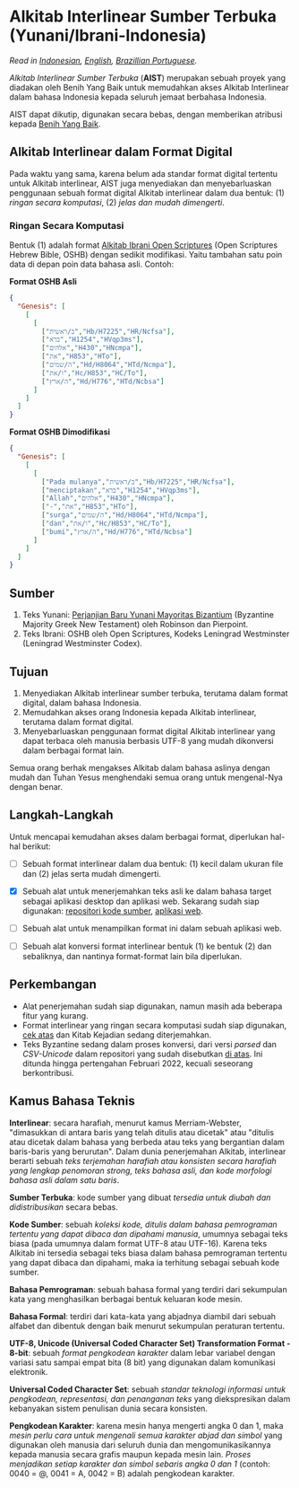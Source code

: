 # **Alkitab Interlinear Sumber Terbuka (Yunani/Ibrani-Indonesia)**
*Read in [Indonesian](https://github.com/benihyangbaik/asti#readme), [English](https://github.com/benihyangbaik/asti/blob/main/README.en.md), [Brazillian Portuguese](https://github.com/benihyangbaik/asti/blob/main/README.ptbr.md).*

*Alkitab Interlinear Sumber Terbuka* (**AIST**) merupakan sebuah proyek yang
diadakan oleh Benih Yang Baik untuk memudahkan akses Alkitab Interlinear dalam
bahasa Indonesia kepada seluruh jemaat berbahasa Indonesia.

AIST dapat dikutip, digunakan secara bebas, dengan memberikan atribusi kepada
[Benih Yang Baik](https://benihyangbaik.com).


## **Alkitab Interlinear dalam Format Digital**
Pada waktu yang sama, karena belum ada standar format digital tertentu untuk
Alkitab interlinear, AIST juga menyediakan dan menyebarluaskan penggunaan
sebuah format digital Alkitab interlinear dalam dua bentuk: (1) *ringan secara
komputasi*, (2) *jelas dan mudah dimengerti*.


### **Ringan Secara Komputasi**
Bentuk (1) adalah format [Alkitab Ibrani Open
Scriptures](https://github.com/openscriptures/morphhb) (Open Scriptures Hebrew
Bible, OSHB) dengan sedikit modifikasi. Yaitu tambahan satu poin data di depan
poin data bahasa asli. Contoh:

**Format OSHB Asli**
```json
{
  "Genesis": [
    [
      [
        ["ב/ראשית","Hb/H7225","HR/Ncfsa"],
        ["ברא","H1254","HVqp3ms"],
        ["אלהים","H430","HNcmpa"],
        ["את","H853","HTo"],
        ["ה/שמים","Hd/H8064","HTd/Ncmpa"],
        ["ו/את","Hc/H853","HC/To"],
        ["ה/ארץ","Hd/H776","HTd/Ncbsa"]
      ]
    ]
  ]
}
```

**Format OSHB Dimodifikasi**
```json
{
  "Genesis": [
    [
      [
        ["Pada mulanya","ב/ראשית","Hb/H7225","HR/Ncfsa"],
        ["menciptakan","ברא","H1254","HVqp3ms"],
        ["Allah","אלהים","H430","HNcmpa"],
        ["-","את","H853","HTo"],
        ["surga","ה/שמים","Hd/H8064","HTd/Ncmpa"],
        ["dan","ו/את","Hc/H853","HC/To"],
        ["bumi","ה/ארץ","Hd/H776","HTd/Ncbsa"]
      ]
    ]
  ]
}
```


## **Sumber**
1. Teks Yunani: [Perjanjian Baru Yunani Mayoritas
   Bizantium](https://github/byztxt/byzantine-majority-text) (Byzantine
   Majority Greek New Testament) oleh Robinson dan Pierpoint.
2. Teks Ibrani: OSHB oleh Open Scriptures, Kodeks Leningrad Westminster
   (Leningrad Westminster Codex).


## **Tujuan**
1. Menyediakan Alkitab interlinear sumber terbuka, terutama dalam format
   digital, dalam bahasa Indonesia.
2. Memudahkan akses orang Indonesia kepada Alkitab interlinear, terutama
   dalam format digital.
3. Menyebarluaskan penggunaan format digital Alkitab interlinear yang dapat
   terbaca oleh manusia berbasis UTF-8 yang mudah dikonversi dalam berbagai
   format lain.

Semua orang berhak mengakses Alkitab dalam bahasa aslinya dengan mudah dan
Tuhan Yesus menghendaki semua orang untuk mengenal-Nya dengan benar.


## **Langkah-Langkah**
Untuk mencapai kemudahan akses dalam berbagai format, diperlukan hal-hal berikut:
- [ ] Sebuah format interlinear dalam dua bentuk: (1) kecil dalam ukuran file
  dan (2) jelas serta mudah dimengerti.
- [x] Sebuah alat untuk menerjemahkan teks asli ke dalam bahasa target sebagai
  aplikasi desktop dan aplikasi web. Sekarang sudah siap digunakan: [repositori
  kode sumber](https://github.com/benihyangbaik/interlinear-bible-simple-editor),
  [aplikasi web](https://ibse.benihyangbaik.com).
- [ ] Sebuah alat untuk menampilkan format ini dalam sebuah aplikasi web.
- [ ] Sebuah alat konversi format interlinear bentuk (1) ke bentuk (2) dan
  sebaliknya, dan nantinya format-format lain bila diperlukan.


## **Perkembangan**
- Alat penerjemahan sudah siap digunakan, namun masih ada beberapa fitur yang kurang.
- Format interlinear yang ringan secara komputasi sudah siap digunakan, [cek
  atas](https://github.com/benihyangbaik/asti#ringan-secara-komputasi)
  dan Kitab Kejadian sedang diterjemahkan.
- Teks Byzantine sedang dalam proses konversi, dari versi *parsed* dan
  *CSV-Unicode* dalam repositori yang sudah disebutkan [di
  atas](https://github.com/benihyangbaik/asti#sumber). Ini ditunda hingga
  pertengahan Februari 2022, kecuali seseorang berkontribusi.


## **Kamus Bahasa Teknis**
**Interlinear**: secara harafiah, menurut kamus Merriam-Webster, "dimasukkan di
antara baris yang telah ditulis atau dicetak" atau "ditulis atau dicetak dalam
bahasa yang berbeda atau teks yang bergantian dalam baris-baris yang
berurutan". Dalam dunia penerjemahan Alkitab, interlinear berarti sebuah *teks
terjemahan harafiah atau konsisten secara harafiah yang lengkap penomoran
strong, teks bahasa asli, dan kode morfologi bahasa asli dalam satu baris*.

**Sumber Terbuka**: kode sumber yang dibuat *tersedia untuk diubah dan
didistribusikan* secara bebas.

**Kode Sumber**: sebuah *koleksi kode, ditulis dalam bahasa pemrograman tertentu
yang dapat dibaca dan dipahami manusia*, umumnya sebagai teks biasa (pada
umumnya dalam format UTF-8 atau UTF-16). Karena teks Alkitab ini tersedia
sebagai teks biasa dalam bahasa pemrograman tertentu yang dapat dibaca dan
dipahami, maka ia terhitung sebagai sebuah kode sumber.

**Bahasa Pemrograman**: sebuah bahasa formal yang terdiri dari sekumpulan kata
yang menghasilkan berbagai bentuk keluaran kode mesin.

**Bahasa Formal**: terdiri dari kata-kata yang abjadnya diambil dari sebuah
alfabet dan dibentuk dengan baik menurut sekumpulan peraturan tertentu.

**UTF-8, Unicode (Universal Coded Character Set) Transformation Format -
8-bit**: sebuah *format pengkodean karakter* dalam lebar variabel dengan
variasi satu sampai empat bita (8 bit) yang digunakan dalam komunikasi
elektronik.

**Universal Coded Character Set**: sebuah *standar teknologi informasi
untuk pengkodean, representasi, dan penanganan teks* yang diekspresikan dalam
kebanyakan sistem penulisan dunia secara konsisten.

**Pengkodean Karakter**: karena mesin hanya mengerti angka 0 dan 1, maka *mesin
perlu cara untuk mengenali semua karakter abjad dan simbol* yang digunakan oleh
manusia dari seluruh dunia dan mengomunikasikannya kepada manusia secara
grafis maupun kepada mesin lain. *Proses menjadikan setiap karakter dan simbol
sebaris angka 0 dan 1* (contoh: 0040 = @, 0041 = A, 0042 = B) adalah pengkodean
karakter.
